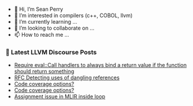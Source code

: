 - 👋 Hi, I’m Sean Perry
- 👀 I’m interested in compilers (c++, COBOL, llvm)
- 🌱 I’m currently learning ...
- 💞️ I’m looking to collaborate on ...
- 📫 How to reach me ...

<!---
s66perry/s66perry is a ✨ special ✨ repository because its `README.md` (this file) appears on your GitHub profile.
You can click the Preview link to take a look at your changes.
--->
### 📕 Latest LLVM Discourse Posts

<!-- DISCOURSE-LLVM:START -->
- [Require eval::Call handlers to always bind a return value if the function should return something](https://discourse.llvm.org/t/require-eval-call-handlers-to-always-bind-a-return-value-if-the-function-should-return-something/70727#post_4)
- [RFC Detecting uses of dangling references](https://discourse.llvm.org/t/rfc-detecting-uses-of-dangling-references/70731#post_4)
- [Code coverage options?](https://discourse.llvm.org/t/code-coverage-options/70733#post_2)
- [Code coverage options?](https://discourse.llvm.org/t/code-coverage-options/70733#post_1)
- [Assignment issue in MLIR inside loop](https://discourse.llvm.org/t/assignment-issue-in-mlir-inside-loop/70732#post_1)
<!-- DISCOURSE-LLVM:END -->
